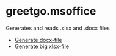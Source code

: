 # greetgo.msoffice

Generates and reads .xlsx and .docx files

 - [Generate docx-file](docs/generate_docx.md)
 - [Generate big xlsx-file](test_src/kz/greetgo/msoffice/xlsx/gen/GenLargeXlsxProbe.java)